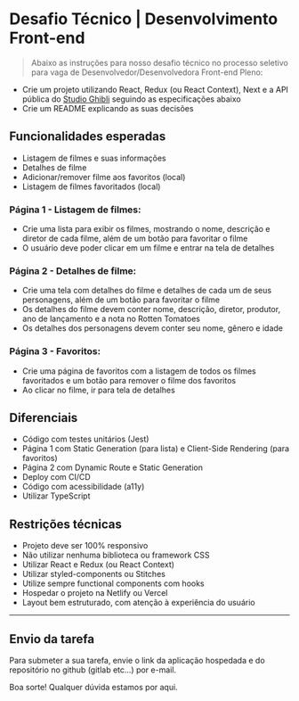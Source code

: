 # Desafio Técnico | Desenvolvimento Front-end

> Abaixo as instruções para nosso desafio técnico no processo seletivo para vaga de Desenvolvedor/Desenvolvedora Front-end Pleno:

- Crie um projeto utilizando React, Redux (ou React Context), Next e a API pública do [Studio Ghibli](https://ghibliapi.herokuapp.com/#) seguindo as especificações abaixo
- Crie um README explicando as suas decisões

## Funcionalidades esperadas

- Listagem de filmes e suas informações
- Detalhes de filme
- Adicionar/remover filme aos favoritos (local)
- Listagem de filmes favoritados (local)

### Página 1 - Listagem de filmes:

- Crie uma lista para exibir os filmes, mostrando o nome, descrição e diretor de cada filme, além de um botão para favoritar o filme
- O usuário deve poder clicar em um filme e entrar na tela de detalhes

### Página 2 - Detalhes de filme:

- Crie uma tela com detalhes do filme e detalhes de cada um de seus personagens, além de um botão para favoritar o filme
- Os detalhes do filme devem conter nome, descrição, diretor, produtor, ano de lançamento e a nota no Rotten Tomatoes
- Os detalhes dos personagens devem conter seu nome, gênero e idade

### Página 3 - Favoritos:

- Crie uma página de favoritos com a listagem de todos os filmes favoritados e um botão para remover o filme dos favoritos
- Ao clicar no filme, ir para tela de detalhes

## Diferenciais

- Código com testes unitários (Jest)
- Página 1 com Static Generation (para lista) e Client-Side Rendering (para favoritos)
- Página 2 com Dynamic Route e Static Generation
- Deploy com CI/CD
- Código com acessibilidade (a11y)
- Utilizar TypeScript

## Restrições técnicas

- Projeto deve ser 100% responsivo
- Não utilizar nenhuma biblioteca ou framework CSS
- Utilizar React e Redux (ou React Context) 
- Utilizar styled-components ou Stitches
- Utilize sempre functional components com hooks
- Hospedar o projeto na Netlify ou Vercel
- Layout bem estruturado, com atenção à experiência do usuário

---

## Envio da tarefa

Para submeter a sua tarefa, envie o link da aplicação hospedada e do repositório no github (gitlab etc...) por e-mail.

Boa sorte! Qualquer dúvida estamos por aqui.
